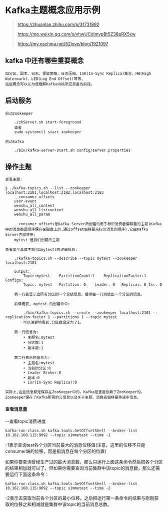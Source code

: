 # Kafka主题概念应用示例

> https://zhuanlan.zhihu.com/p/31731892
>
> https://mp.weixin.qq.com/s/vhwUCdimvpBt5Z38pRX5xw
>
> https://my.oschina.net/52love/blog/1921097

## kafka 中还有哪些重要概念
```
如分区、副本、日志、保留策略、日志压缩、ISR(In-Sync Replica)集合、HW(High Watermark)、LEO(Log End Offset)等等,
这些概念可以认为是理解Kafka内核所应具备的前提。
```

## 启动服务
```shell
启动zookeeper

    ./zkServer.sh start-foreground
    或者
    sudo systemctl start zookeeper
    
启动kafka

    ./bin/kafka-server-start.sh config/server.properties 
```

## 操作主题
```shell
查看主题:

$ ./kafka-topics.sh --list --zookeeper localhost:2181,localhost:2182,localhost:2183
    __consumer_offsets
    user-event
    wenshu_all_content
    wenshu_all_listcontent
    wenshu_all_param
        
    __consumer_offsets是Kafka Server所创建的用于标识消费者偏移量的主题(Kafka中的消息都是顺序保存在磁盘上的,通过offset偏移量来标识消息的顺序),它由Kafka Server内部使用;
    mytest 是我们创建的主题

查看某个具体主题(如mytest)的详细信息:

    ./kafka-topics.sh --describe --topic mytest --zookeeper localhost:2181
    
    output:
        Topic:mytest	PartitionCount:1	ReplicationFactor:1	Configs:
        Topic: mytest	Partition: 0	Leader: 0	Replicas: 0	Isr: 0
	    
	第一行会显示出所有分区的一个总结信息。后续每一行则给出一个分区的信息。
	
	前情概要, mytest 的创建命令:
	
        ./bin/kafka-topics.sh --create --zookeeper localhost:2181 --replication-factor 1 --partitions 1 --topic mytest
        可以清楚地看到,分区数设定为了1。
	
    第一行信息为:
        • 主题名:mytest
        • 分区数:1
        • 副本数:1
        
    第二行表示的信息为:
        • 主题名:mytest
        • 当前的分区:0
        • Leader Broker:0
        • 副本:0
        • Isr(In-Sync Replica):0
        
实际上,这些信息都是保存在ZooKeeper中的。Kafka是重度依赖于ZooKeeper的。
ZooKeeper保存了Kafka所需的元信息以及关于主题、消费者偏移量等诸多信息。
```

#### 查看消息量

--查看topic消费进度

`kafka-run-class.sh kafka.tools.GetOffsetShell --broker-list 10.162.160.115:9092 --topic s1mmetest --time -1 `    

-1表示查询test各个分区当前最大的消息位移值(注意，这里的位移不只是consumer端的位移，而是指消息在每个分区的位置)   

 如果你要查询曾经生产过的最大消息数，那么只运行上面这条命令然后把各个分区的结果相加就可以了。但如果你需要查询当前集群中该topic的消息数，那么还需要运行下面这条命令：

`kafka-run-class.sh kafka.tools.GetOffsetShell --broker-list 10.162.160.115:9092 --topic s1mmetest --time -2 `   

 -2表示去获取当前各个分区的最小位移。之后把运行第一条命令的结果与刚刚获取的位移之和相减就是集群中该topic的当前消息总数。

 

 

 

 

 